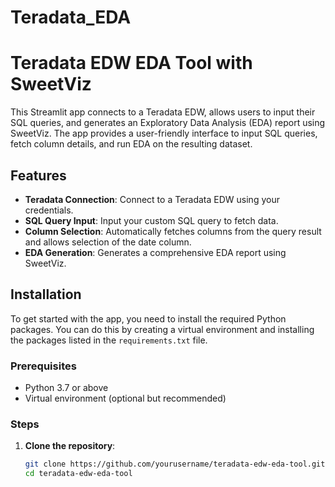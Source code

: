 # Teradata_EDA
 
# Teradata EDW EDA Tool with SweetViz

This Streamlit app connects to a Teradata EDW, allows users to input their SQL queries, and generates an Exploratory Data Analysis (EDA) report using SweetViz. The app provides a user-friendly interface to input SQL queries, fetch column details, and run EDA on the resulting dataset.

## Features

- **Teradata Connection**: Connect to a Teradata EDW using your credentials.
- **SQL Query Input**: Input your custom SQL query to fetch data.
- **Column Selection**: Automatically fetches columns from the query result and allows selection of the date column.
- **EDA Generation**: Generates a comprehensive EDA report using SweetViz.

## Installation

To get started with the app, you need to install the required Python packages. You can do this by creating a virtual environment and installing the packages listed in the `requirements.txt` file.

### Prerequisites

- Python 3.7 or above
- Virtual environment (optional but recommended)

### Steps

1. **Clone the repository**:

   ```bash
   git clone https://github.com/yourusername/teradata-edw-eda-tool.git
   cd teradata-edw-eda-tool
